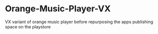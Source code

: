 # Orange-Music-Player-VX
VX variant of orange music player before repurposing the apps publishing space on the playstore 
